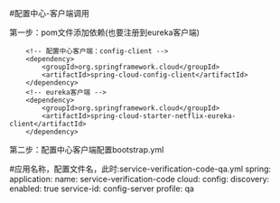 #配置中心-客户端调用

第一步：pom文件添加依赖(也要注册到eureka客户端)

		<!-- 配置中心客户端：config-client -->
		<dependency>
			<groupId>org.springframework.cloud</groupId>
			<artifactId>spring-cloud-config-client</artifactId>
		</dependency>
		<!-- eureka客户端 -->
		<dependency>
			<groupId>org.springframework.cloud</groupId>
			<artifactId>spring-cloud-starter-netflix-eureka-client</artifactId>
		</dependency>
		
第二步：配置中心客户端配置bootstrap.yml

 #应用名称，配置文件名，此时:service-verification-code-qa.yml
spring: 
  application: 
    name: service-verification-code
  cloud: 
    config:
      discovery:
        enabled: true
        service-id: config-server
      profile: qa